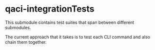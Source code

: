 # qaci-integrationTests

This submodule contains test suites that span between different submodules.

The current approach that it takes is to test each CLI command and also chain
them together.
